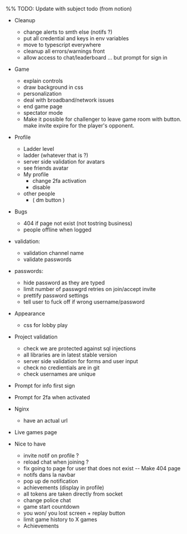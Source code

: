 %% TODO: Update with subject todo (from notion)

- Cleanup
	- change alerts to smth else (notifs ?)
	- put all credential and keys in env variables
	- move to typescript everywhere
	- cleanup all errors/warnings front
	- allow access to chat/leaderboard ... but prompt for sign in

- Game
	- explain controls
	- draw background in css
	- personalization
	- deal with broadband/network issues
	- end game page
	- spectator mode
    - Make it possible for challenger to leave game room with button. make invite expire for the player's opponent.

- Profile
	- Ladder level
	- ladder (whatever that is ?)
	- server side validation for avatars
	- see friends avatar
	- My profile
		- change 2fa activation
		- disable
  - other people
    - ( dm button )

- Bugs
  - 404 if page not exist (not tostring business)
  - people offline when logged

- validation:

  - validation channel name
  - validate passwords

- passwords:
  - hide password as they are typed
  - limit number of passwgrd retries on join/accept invite
  - prettify password settings
  - tell user to fuck off if wrong username/password

- Appearance
  - css for lobby play

- Project validation
	- check we are protected against sql injections
	- all libraries are in latest stable version
	- server side validation for forms and user input
	- check no credientials are in git
	- check usernames are unique

- Prompt for info first sign
- Prompt for 2fa when activated

- Nginx
	- have an actual url

- Live games page

- Nice to have
	- invite notif on profile ?
	- reload chat when joining ?
	- fix going to page for user that does not exist -- Make 404 page
	- notifs dans la navbar
	- pop up de notification
	- achievements (display in profile)
	- all tokens are taken directly from socket
	- change police chat
	- game start countdown
	- you won/ you lost screen + replay button
	- limit game history to X games
	- Achievements
